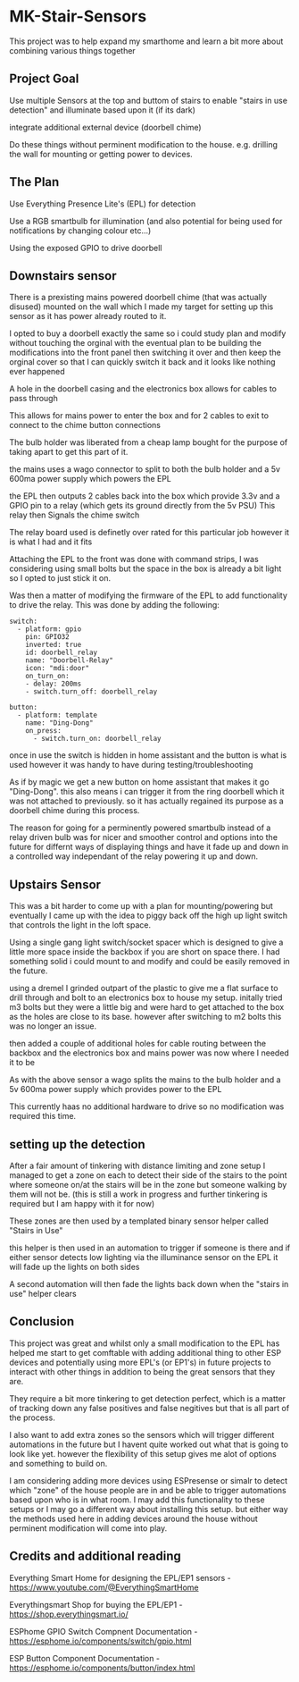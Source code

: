 # MK-Stair-Sensors
This project was to help expand my smarthome and learn a bit more about combining various things together

## Project Goal

Use multiple Sensors at the top and buttom of stairs to enable "stairs in use detection" and illuminate based upon it (if its dark)

integrate additional external device (doorbell chime)

Do these things without perminent modification to the house. e.g. drilling the wall for mounting or getting power to devices.

## The Plan
Use  Everything Presence Lite's (EPL) for detection

Use a RGB smartbulb for illumination (and also potential for being used for notifications by changing colour etc...)

Using the exposed GPIO to drive doorbell

## Downstairs sensor
There is a prexisting mains powered doorbell chime (that was actually disused) mounted on the wall which I made my target for setting up this sensor as it has power already routed to it.

I opted to buy a doorbell exactly the same so i could study plan and modify without touching the orginal with the eventual plan to be building the modifications into the front panel then switching it over and then keep the orginal cover so that I can quickly switch it back and it looks like nothing ever happened

A hole in the doorbell casing and the electronics box allows for cables to pass through

This allows for mains power to enter the box and for 2 cables to exit to connect to the chime button connections

The bulb holder was liberated from a cheap lamp bought for the purpose of taking apart to get this part of it.

the mains uses a wago connector to split to both the bulb holder and a 5v 600ma power supply which powers the EPL

the EPL then outputs 2 cables back into the box which provide 3.3v and a GPIO pin to a relay (which gets its ground directly from the 5v PSU) This relay then Signals the chime switch

The relay board used is definetly over rated for this particular job however it is what I had and it fits

Attaching the EPL to the front was done with command strips, I was considering using small bolts but the space in the box is already a bit light so I opted to just stick it on.

Was then a matter of modifying the firmware of the EPL to add functionality to drive the relay. This was done by adding the following:

````
switch:
  - platform: gpio
    pin: GPIO32
    inverted: true
    id: doorbell_relay
    name: "Doorbell-Relay"
    icon: "mdi:door"
    on_turn_on:
    - delay: 200ms
    - switch.turn_off: doorbell_relay

button:
  - platform: template
    name: "Ding-Dong"
    on_press:
      - switch.turn_on: doorbell_relay
````

once in use the switch is hidden in home assistant and the button is what is used however it was handy to have during testing/troubleshooting

As if by magic we get a new button on home assistant that makes it go "Ding-Dong". this also means i can trigger it from the ring doorbell which it was not attached to previously. so it has actually regained its purpose as a doorbell chime during this process.

The reason for going for a perminently powered smartbulb instead of a relay driven bulb was for nicer and smoother control and options into the future for differnt ways of displaying things and have it fade up and down in a controlled way independant of the relay powering it up and down.

## Upstairs Sensor
This was a bit harder to come up with a plan for mounting/powering but eventually I came up with the idea to piggy back off the high up light switch that controls the light in the loft space.

Using a single gang light switch/socket spacer which is designed to give a little more space inside the backbox if you are short on space there. I had something solid i could mount to and modify and could be easily removed in the future.

using a dremel I grinded outpart of the plastic to give me a flat surface to drill through and bolt to an electronics box to house my setup. initally tried m3 bolts but they were a little big and were hard to get attached to the box as the holes are close to its base. however after switching to m2 bolts this was no longer an issue. 

then added a couple of additional holes for cable routing between the backbox and the electronics box and mains power was now where I needed it to be

As with the above sensor a wago splits the mains to the bulb holder and a 5v 600ma power supply which provides power to the EPL

This currently haas no additional hardware to drive so no modification was required this time.

## setting up the detection
After a fair amount of tinkering with distance limiting and zone setup I managed to get a zone on each to detect their side of the stairs to the point where someone on/at the stairs will be in the zone but someone walking by them will not be. (this is still a work in progress and further tinkering is required but I am happy with it for now)

These zones are then used by a templated binary sensor helper called "Stairs in Use"

this helper is then used in an automation to trigger if someone is there and if either sensor detects low lighting via the illuminance sensor on the EPL it will fade up the lights on both sides

A second automation will then fade the lights back down when the "stairs in use" helper clears

## Conclusion
This project was great and whilst only a small modification to the EPL has helped me start to get comftable with adding additional thing to other ESP devices and potentially using more EPL's (or EP1's) in future projects to interact with other things in addition to being the great sensors that they are.

They require a bit more tinkering to get detection perfect, which is a matter of tracking down any false positives and false negitives but that is all part of the process.

I also want to add extra zones so the sensors which will trigger different automations in the future but I havent quite worked out what that is going to look like yet. however the flexibility of this setup gives me alot of options and something to build on.

I am considering adding more devices using ESPresense or simalr to detect which "zone" of the house people are in and be able to trigger automations based upon who is in what room. I may add this functionality to these setups or I may go a different way about installing this setup. but either way the methods used here in adding devices around the house without perminent modification will come into play.

## Credits and additional reading

Everything Smart Home for designing the EPL/EP1 sensors - https://www.youtube.com/@EverythingSmartHome

Everythingsmart Shop for buying the EPL/EP1 - https://shop.everythingsmart.io/

ESPhome GPIO Switch Compnent Documentation - https://esphome.io/components/switch/gpio.html

ESP Button Component Documentation - https://esphome.io/components/button/index.html

